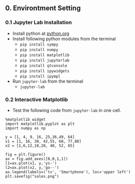 ## 0. Environtment Setting

### 0.1 Jupyter Lab Installation
- Install python at [python.org](https://python.org)
- Install following python modules from the terminal
    - `pip install sympy`
    - `pip install numpy`
    - `pip install matplotlib`
    - `pip install jupyterlab`
    - `pip install qtconsole`
    - `pip install ipywidgets`
    - `pip install ipympl`
- Run `jupyter-lab` from the terminal
    - `jupyter-lab`

### 0.2 Interactive Matplotlib 
- Test the following code from `jupyter-lab` in one cell.

```
%matplotlib widget
import matplotlib.pyplot as plt
import numpy as np

y = [1, 4, 9, 16, 25,36,49, 64]
x1 = [1, 16, 30, 42,55, 68, 77,88]
x2 = [1,6,12,18,28, 40, 52, 65]

fig = plt.figure()
ax = fig.add_axes([0,0,1,1])
l1=ax.plot(x1, y,'ys-')
l2=ax.plot(x2, y,'go--') 
ax.legend(labels=('tv', 'Smartphone'), loc='upper left')
plt.savefig("sales.png")
```
